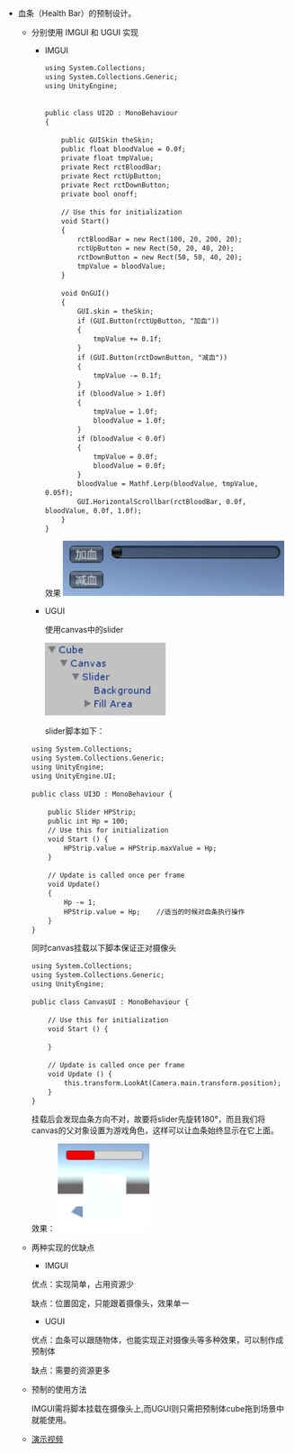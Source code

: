 + 血条（Health Bar）的预制设计。
    + 分别使用 IMGUI 和 UGUI 实现
        + IMGUI
            ```
            using System.Collections;
            using System.Collections.Generic;
            using UnityEngine;


            public class UI2D : MonoBehaviour
            {

                public GUISkin theSkin;
                public float bloodValue = 0.0f;
                private float tmpValue;
                private Rect rctBloodBar;
                private Rect rctUpButton;
                private Rect rctDownButton;
                private bool onoff;

                // Use this for initialization
                void Start()
                {
                    rctBloodBar = new Rect(100, 20, 200, 20);
                    rctUpButton = new Rect(50, 20, 40, 20);
                    rctDownButton = new Rect(50, 50, 40, 20);
                    tmpValue = bloodValue;
                }

                void OnGUI()
                {
                    GUI.skin = theSkin;
                    if (GUI.Button(rctUpButton, "加血"))
                    {
                        tmpValue += 0.1f;
                    }
                    if (GUI.Button(rctDownButton, "减血"))
                    {
                        tmpValue -= 0.1f;
                    }
                    if (bloodValue > 1.0f)
                    {
                        tmpValue = 1.0f;
                        bloodValue = 1.0f;
                    }
                    if (bloodValue < 0.0f)
                    {
                        tmpValue = 0.0f;
                        bloodValue = 0.0f;
                    }
                    bloodValue = Mathf.Lerp(bloodValue, tmpValue, 0.05f);
                    GUI.HorizontalScrollbar(rctBloodBar, 0.0f, bloodValue, 0.0f, 1.0f);
                }
            }

            ```
            效果
            ![2](https://github.com/SO4P/Unity8/blob/master/2.PNG)
        + UGUI

            使用canvas中的slider

            ![0](https://github.com/SO4P/Unity8/blob/master/0.PNG)
            
            slider脚本如下：
        ```
        using System.Collections;
        using System.Collections.Generic;
        using UnityEngine;
        using UnityEngine.UI;

        public class UI3D : MonoBehaviour {

            public Slider HPStrip;
            public int Hp = 100;
            // Use this for initialization
            void Start () {
                HPStrip.value = HPStrip.maxValue = Hp;
            }

            // Update is called once per frame
            void Update()
            {
                Hp -= 1;
                HPStrip.value = Hp;    //适当的时候对血条执行操作
            }
        }
        ```
        同时canvas挂载以下脚本保证正对摄像头
        ```
        using System.Collections;
        using System.Collections.Generic;
        using UnityEngine;

        public class CanvasUI : MonoBehaviour {

	        // Use this for initialization
	        void Start () {
		
	        }
	
	        // Update is called once per frame
	        void Update () {
                this.transform.LookAt(Camera.main.transform.position);
            }
        }

        ```
        挂载后会发现血条方向不对，故要将slider先旋转180°，而且我们将canvas的父对象设置为游戏角色，这样可以让血条始终显示在它上面。

        效果：
        ![1](https://github.com/SO4P/Unity8/blob/master/1.PNG)
    + 两种实现的优缺点
        + IMGUI

        优点：实现简单，占用资源少
        
        缺点：位置固定，只能跟着摄像头，效果单一

        + UGUI

        优点：血条可以跟随物体，也能实现正对摄像头等多种效果，可以制作成预制体

        缺点：需要的资源更多
    + 预制的使用方法

        IMGUI需将脚本挂载在摄像头上,而UGUI则只需把预制体cube拖到场景中就能使用。

    + [演示视频](https://github.com/SO4P/Unity8/blob/master/%E6%BC%94%E7%A4%BA%E8%A7%86%E9%A2%91.zip)
